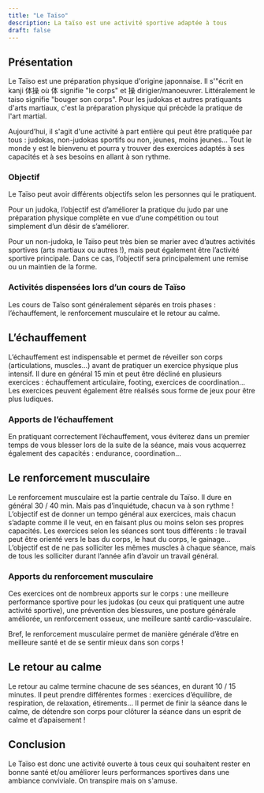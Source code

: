 ```yaml
---
title: "Le Taïso"
description: La taïso est une activité sportive adaptée à tous 
draft: false
---
```


## Présentation
Le Taïso est une préparation physique d'origine japonnaise. Il s'"écrit en kanji
体操 où 体 signifie "le corps" et 操 dirigier/manoeuvrer. Littéralement le taiso
signifie "bouger son corps". Pour les judokas et autres pratiquants d'arts
martiaux, c'est la préparation physique qui précède la pratique de l'art
martial. 

Aujourd’hui, il s'agit d'une activité à part entière qui peut être pratiquée par
tous : judokas, non-judokas sportifs ou non, jeunes, moins jeunes… Tout le monde
y est le bienvenu et pourra y trouver des exercices adaptés à ses capacités et à
ses besoins en allant à son rythme.

### Objectif
Le Taïso peut avoir différents objectifs selon les personnes qui le
pratiquent.

Pour un judoka, l’objectif est d’améliorer la pratique du judo par une
préparation physique complète en vue d’une compétition ou tout simplement d’un
désir de s’améliorer.

Pour un non-judoka, le Taïso peut très bien se marier avec d’autres activités
sportives (arts martiaux ou autres !), mais peut également être l’activité
sportive principale. Dans ce cas, l’objectif sera principalement une remise ou
un maintien de la forme.

### Activités dispensées lors d’un cours de Taïso
Les cours de Taïso sont généralement séparés en trois phases : l’échauffement,
le renforcement musculaire et le retour au calme.

## L’échauffement
L’échauffement est indispensable et permet de réveiller son corps
(articulations, muscles…) avant de pratiquer un exercice physique plus intensif.
Il dure en général 15 min et peut être décliné en plusieurs exercices :
échauffement articulaire, footing, exercices de coordination… Les exercices
peuvent également être réalisés sous forme de jeux pour être plus ludiques.

### Apports de l’échauffement
En pratiquant correctement l’échauffement, vous éviterez dans un premier temps
de vous blesser lors de la suite de la séance, mais vous acquerrez également des
capacités : endurance, coordination…

## Le renforcement musculaire
Le renforcement musculaire est la partie centrale du Taïso. Il dure en général
30 / 40 min. Mais pas d’inquiétude, chacun va à son rythme ! L’objectif est de
donner un tempo général aux exercices, mais chacun s’adapte comme il le veut,
en en faisant plus ou moins selon ses propres capacités. Les exercices selon les
séances sont tous différents : le travail peut être orienté vers le bas du
corps, le haut du corps, le gainage… L’objectif est de ne pas solliciter les
mêmes muscles à chaque séance, mais de tous les solliciter durant l’année afin
d’avoir un travail général.

### Apports du renforcement musculaire
Ces exercices ont de nombreux apports sur le corps : une meilleure performance
sportive pour les judokas (ou ceux qui pratiquent une autre activité sportive),
une prévention des blessures, une posture générale améliorée, un renforcement
osseux, une meilleure santé cardio-vasculaire.

Bref, le renforcement musculaire permet de manière générale d’être en meilleure
santé et de se sentir mieux dans son corps !

## Le retour au calme
Le retour au calme termine chacune de ses séances, en durant 10 / 15 minutes. Il
peut prendre différentes formes : exercices d’équilibre, de respiration, de
relaxation, étirements… Il permet de finir la séance dans le calme, de détendre
son corps pour clôturer la séance dans un esprit de calme et d’apaisement !


## Conclusion
Le Taïso est donc une activité ouverte à tous ceux qui souhaitent rester en
bonne santé et/ou améliorer leurs performances sportives dans une ambiance
conviviale. On transpire mais on s'amuse.
